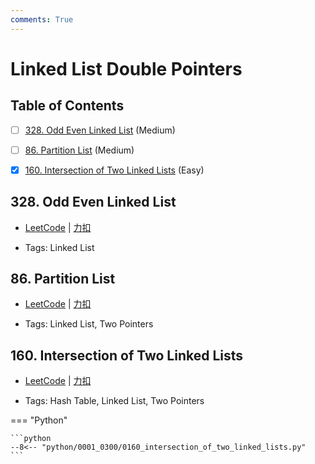 ```yaml
---
comments: True
---
```


# Linked List Double Pointers

## Table of Contents

- [ ] [328. Odd Even Linked List](#328-odd-even-linked-list) (Medium)
- [ ] [86. Partition List](#86-partition-list) (Medium)
- [x] [160. Intersection of Two Linked Lists](#160-intersection-of-two-linked-lists) (Easy)


## 328. Odd Even Linked List

-    [LeetCode](https://leetcode.com/problems/odd-even-linked-list/) | [力扣](https://leetcode.cn/problems/odd-even-linked-list/)

-   Tags: Linked List



## 86. Partition List

-    [LeetCode](https://leetcode.com/problems/partition-list/) | [力扣](https://leetcode.cn/problems/partition-list/)

-   Tags: Linked List, Two Pointers



## 160. Intersection of Two Linked Lists

-    [LeetCode](https://leetcode.com/problems/intersection-of-two-linked-lists/) | [力扣](https://leetcode.cn/problems/intersection-of-two-linked-lists/)

-   Tags: Hash Table, Linked List, Two Pointers

=== "Python"

    ```python
    --8<-- "python/0001_0300/0160_intersection_of_two_linked_lists.py"
    ```
